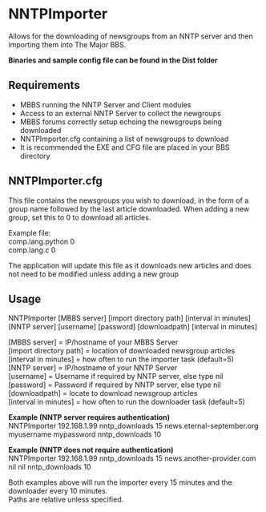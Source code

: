 # NNTPImporter

Allows for the downloading of newsgroups from an NNTP server and then importing them into The Major BBS.

**Binaries and sample config file can be found in the Dist folder**

## Requirements
- MBBS running the NNTP Server and Client modules
- Access to an external NNTP Server to collect the newgroups
- MBBS forums correctly setup echoing the newsgroups being downloaded
- NNTPImporter.cfg containing a list of newsgroups to download
- It is recommended the EXE and CFG file are placed in your BBS directory

## NNTPImporter.cfg
This file contains the newsgroups you wish to download, in the form of a group name followed by the last article downloaded.  When adding a new group, set this to 0 to download all articles.

Example file:  
comp.lang.python 0  
comp.lang.c 0  

The application will update this file as it downloads new articles and does not need to be modified unless adding a new group

## Usage
NNTPImporter [MBBS server] [import directory path] [interval in minutes] [NNTP server] [username] [password] [downloadpath] [interval in minutes]

[MBBS server] = IP/hostname of your MBBS Server  
[import directory path] = location of downloaded newsgroup articles  
[interval in minutes] = how often to run the importer task (default=5)  
[NNTP server] = IP/hostname of your NNTP Server  
[username] = Username if required by NNTP server, else type nil  
[password] = Password if required by NNTP server, else type nil  
[downloadpath] = locate to download newsgroup articles  
[interval in minutes] = how often to run the downloader task (default=5)  

**Example (NNTP server requires authentication)**  
NNTPImporter 192.168.1.99 nntp_downloads 15 news.eternal-september.org myusername mypassword nntp_downloads 10
  
**Example (NNTP does not require authentication)**  
NNTPImporter 192.168.1.99 nntp_downloads 15 news.another-provider.com nil nil nntp_downloads 10 
  
Both examples above will run the importer every 15 minutes and the downloader every 10 minutes.  
Paths are relative unless specified.
